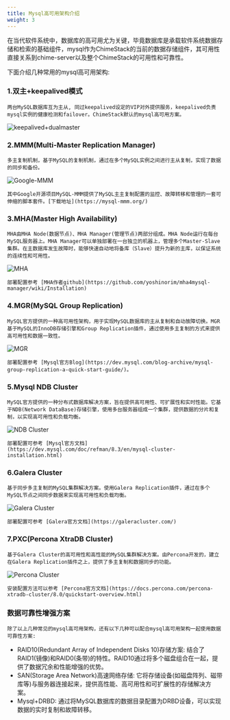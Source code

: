```yaml
---
title: Mysql高可用架构介绍
weight: 3
---
```


在当代软件系统中，数据库的高可用尤为关键，毕竟数据库是承载软件系统数据存储和检索的基础组件，mysql作为ChimeStack的当前的数据存储组件，其可用性直接关系到chime-server以及整个ChimeStack的可用性和可靠性。

下面介绍几种常用的mysql高可用架构:

### 1.双主+keepalived模式
     
    两台MySQL数据库互为主从, 同过keepalived设定的VIP对外提供服务，keepalived负责mysql实例的健康检测和failover。ChimeStack默认的mysql高可用方案。
   
![keepalived+dualmaster](/images/mysql-keepalived+dual-master.png)
    
### 2.MMM(Multi-Master Replication Manager)

    多主复制机制，基于MySQL的复制机制，通过在多个MySQL实例之间进行主从复制，实现了数据的同步和备份。
   
![Google-MMM](/images/mysql-mmm.png)
   
    其中Google开源项目MySQL-MMM提供了MySQL主主复制配置的监控、故障转移和管理的一套可伸缩的脚本套件。[下载地址](https://mysql-mmm.org/)

### 3.MHA(Master High Availability) 
    
    MHA由MHA Node(数据节点)、MHA Manager(管理节点)两部分组成。MHA Node运行在每台MySQL服务器上。MHA Manager可以单独部署在一台独立的机器上，管理多个Master-Slave集群。在主数据库发生故障时，能够快速自动地将备库（Slave）提升为新的主库，以保证系统的连续性和可用性。
   
![MHA](/images/mysql-mha.png)

    部署配置参考 [MHA作者github](https://github.com/yoshinorim/mha4mysql-manager/wiki/Installation)

### 4.MGR(MySQL Group Replication)
    
    MySQL官方提供的一种高可用性架构，用于实现MySQL数据库的主从复制和自动故障切换。MGR基于MySQL的InnoDB存储引擎和Group Replication插件，通过使用多主复制的方式来提供高可用性和数据一致性。
   
![MGR](/images/mysql-mgr.png)

    部署配置参考 [Mysql官方Blog](https://dev.mysql.com/blog-archive/mysql-group-replication-a-quick-start-guide/)。
   
### 5.Mysql NDB Cluster
    
    MySQL官方提供的一种分布式数据库解决方案，旨在提供高可用性、可扩展性和实时性能。它基于NDB(Network DataBase)存储引擎，使用多台服务器组成一个集群，提供数据的分片和复制，以实现高可用性和负载均衡。
   
![NDB Cluster](/images/mysql-ndb-cluster.png)

    部署配置可参考 [Mysql官方文档](https://dev.mysql.com/doc/refman/8.3/en/mysql-cluster-installation.html)

### 6.Galera Cluster
     
    基于同步多主复制的MySQL集群解决方案。使用Galera Replication插件，通过在多个MySQL节点之间同步数据来实现高可用性和负载均衡。
   
![Galera Cluster](/images/mysql-galera-cluster.png)

    部署配置可参考 [Galera官方文档](https://galeracluster.com/)

### 7.PXC(Percona XtraDB Cluster)

    基于Galera Cluster的高可用性和高性能的MySQL集群解决方案。由Percona开发的，建立在Galera Replication插件之上，提供了多主复制和数据同步的功能。

![Percona Cluster](/images/mysql-percona-cluster.png)

    安装配置方法可以参考 [Percona官方文档](https://docs.percona.com/percona-xtradb-cluster/8.0/quickstart-overview.html)

### 数据可靠性增强方案

    除了以上几种常见的mysql高可用架构，还有以下几种可以配合mysql高可用架构一起使用数据可靠性方案: 

   - RAID10(Redundant Array of Independent Disks 10)存储方案: 结合了RAID1(镜像)和RAID0(条带)的特性。RAID10通过将多个磁盘组合在一起，提供了数据冗余和性能增强的优势。
   - SAN(Storage Area Network)高速网络存储: 它将存储设备(如磁盘阵列、磁带库等)与服务器连接起来，提供高性能、高可用性和可扩展性的存储解决方案。
   - Mysql+DRBD: 通过将MySQL数据库的数据目录配置为DRBD设备，可以实现数据的实时复制和故障转移。
